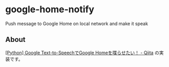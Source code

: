 # google-home-notify
Push message to Google Home on local network and make it speak

## About
[[Python] Google Text-to-SpeechでGoogle Homeを喋らせたい！ - Qiita](https://qiita.com/nerikosans/items/dc4d6bf6766a6b90f292) の実装です。
